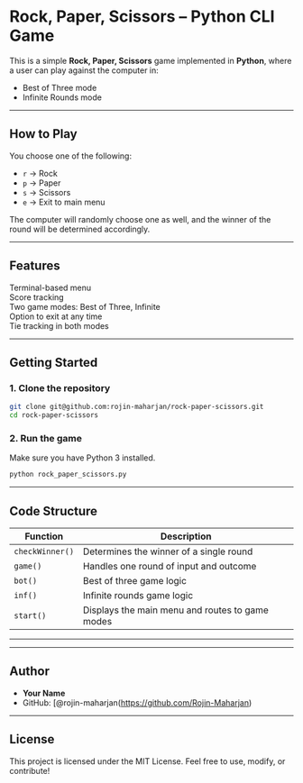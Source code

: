 

# Rock, Paper, Scissors – Python CLI Game

This is a simple **Rock, Paper, Scissors** game implemented in **Python**, where a user can play against the computer in:

-  Best of Three mode
-  Infinite Rounds mode

---

## How to Play

You choose one of the following:
- `r` → Rock
- `p` → Paper
- `s` → Scissors
- `e` → Exit to main menu

The computer will randomly choose one as well, and the winner of the round will be determined accordingly.

---

##  Features

 Terminal-based menu  
 Score tracking  
 Two game modes: Best of Three, Infinite  
 Option to exit at any time  
 Tie tracking in both modes

---

##  Getting Started

### 1. Clone the repository

```bash
git clone git@github.com:rojin-maharjan/rock-paper-scissors.git
cd rock-paper-scissors
````

### 2. Run the game

Make sure you have Python 3 installed.

```bash
python rock_paper_scissors.py
```

---

##  Code Structure

| Function        | Description                                     |
| --------------- | ----------------------------------------------- |
| `checkWinner()` | Determines the winner of a single round         |
| `game()`        | Handles one round of input and outcome          |
| `bot()`         | Best of three game logic                        |
| `inf()`         | Infinite rounds game logic                      |
| `start()`       | Displays the main menu and routes to game modes |

---

---

## Author

* **Your Name**
* GitHub: [@rojin-maharjan(https://github.com/Rojin-Maharjan)

---

## License

This project is licensed under the MIT License.
Feel free to use, modify, or contribute!

